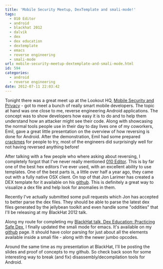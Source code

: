 ```yaml
---
title: 'Mobile Security Meetup, DexTemplate and smali-mode!'
tags:
  - 010 Editor
  - android
  - blackhat 2012
  - dalvik
  - dex
  - dex education
  - dextemplate
  - emacs
  - reverse engineering
  - smali-mode
url: mobile-security-meetup-dextemplate-and-smali-mode.html
id: 594
categories:
  - android
  - reverse engineering
date: 2012-07-11 22:03:42
---
```


Tonight there was a great meet up at the Lookout HQ, [Mobile Security and Privacy](http://www.meetup.com/Mobile-Security-and-Privacy/) - got to meet a bunch of really smart mobile developers. The topic at hand was one close to me, reverse engineering Android applications. The concept was to show developers how easy it is to do and to help them understand how an attacker might see their code. Along with showcasing the normal tools people use in their day to day lives one of my coworkers, Emil, gave a great little presentation on the overview of how reversing is done for Android. After the demonstration, Emil had some prepared [crackmes](http://www.baksma.li/meetup/) for people to try, most of the engineers did surprisingly well for not having reversed anything before!

After talking with a few people who where asking about reversing, I completely forgot that I've never really mentioned [010 Editor](http://www.sweetscape.com/010editor/). This is by far one of the best hex editors I've ever used, with an excellent ability to use templates. One of the best parts is, a little over half a year ago, they came out with a fully native OSX client. On top of that Jon Larimer has created a DEX template for it available on his [github](https://github.com/jlarimer/android-stuff/blob/master/DEXTemplate.bt). This is definitely a great way to visualize a dex file and help look for anomalies in them.

Recently I've actually submitted some pull requests which Jon has accepted to better parse the dex files. They should be able to parse the latest dex files generated by the jellybean toolkit and even handle some "oddities" that I'll be releasing at my BlackHat 2012 talk.

Along my route for completing my [BlackHat talk, Dex Education: Practicing Safe Dex](https://www.blackhat.com/html/bh-us-12/bh-us-12-briefings.html#Strazzere), I finally updated the smali mode for emacs. It's available on my [github](https://github.com/strazzere/Emacs-smali/) page. It should have color parsing for just about all the elements available inside a smali file - along with the newer jumbo opcodes.

Around the same time as my presentation at BlackHat, I'll be posting the slides and proof of concepts to my github. So check back soon for some interesting way to break (and fix) disassembly/decompilation tools for Android.